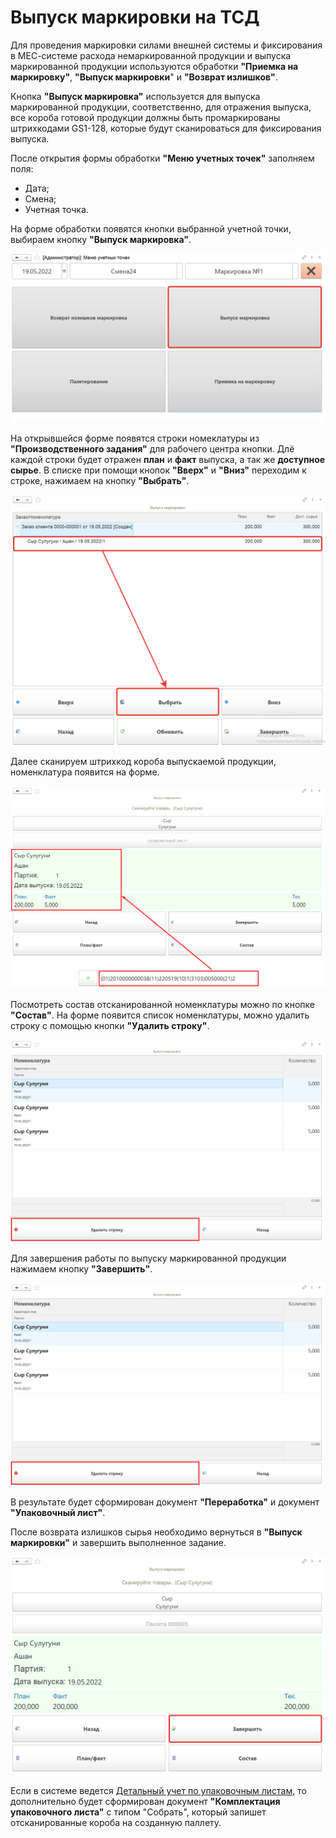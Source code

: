 # Выпуск маркировки на ТСД
 
Для проведения маркировки силами внешней системы и фиксирования в МЕС-системе расхода немаркированной продукции и выпуска маркированной продукции используются обработки **"Приемка на маркировку"**, **"Выпуск маркировки**" и **"Возврат излишков"**.

Кнопка **"Выпуск маркировка"** используется для выпуска маркированной продукции, соответственно, для отражения выпуска, все короба готовой продукции должны быть промаркированы штрихкодами GS1-128, которые будут сканироваться для фиксирования выпуска.
 
После открытия формы обработки **"Меню учетных точек"** заполняем поля:

- Дата;
- Смена;
- Учетная точка.

На форме обработки появятся кнопки выбранной учетной точки, выбираем кнопку **"Выпуск маркировка"**.
 
![1](Vypysk.assets/1.png)
 
На открывшейся форме появятся строки номеклатуры из **"Производственного задания"** для рабочего центра кнопки. Длё каждой строки  будет отражен **план** и **факт** выпуска, а так же **доступное сырье**. В списке при помощи кнопок **"Вверх"** и **"Вниз"** переходим к строке, нажимаем на кнопку **"Выбрать"**.
 
![2](Vypysk.assets/2.png)
 
Далее сканируем штрихкод короба выпускаемой продукции, номенклатура появится на форме.
 
![3](Vypysk.assets/3.png)
 
Посмотреть состав отсканированной номенклатуры можно по кнопке **"Состав"**. На форме появится список номенклатуры, можно удалить строку с помощью кнопки **"Удалить строку"**.
 
![4](Vypysk.assets/4.png)
 
Для завершения работы по выпуску маркированной продукции нажимаем кнопку **"Завершить"**.
 
![4](Vypysk.assets/4.png)

В результате будет сформирован документ **"Переработка"** и документ **"Упаковочный лист"**.

После возврата излишков сырья необходимо вернуться в **"Выпуск маркировки"** и завершить выполненное задание.

![5](Vypysk.assets/5.png)

Если в системе ведется [Детальный учет по упаковочным листам](../../Warehouse/LocationOfContainers/LocationPackageLists.md), то дополнительно будет сформирован документ **"Комплектация упаковочного листа"** с типом "Собрать", который запишет отсканированные короба на созданную паллету.